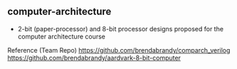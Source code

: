 ## computer-architecture
- 2-bit (paper-processor) and 8-bit processor designs proposed for the computer architecture course

Reference (Team Repo)
https://github.com/brendabrandy/comparch_verilog
https://github.com/brendabrandy/aardvark-8-bit-computer
